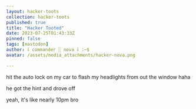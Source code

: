```yaml
---
layout: hacker-toots
collection: hacker-toots
published: true
title: "Hacker Tooted"
date: 2023-07-25T01:43:33Z
pinned: false
tags: [mastodon]
author: ⸸ commander ░ nova ⸸ :~$
avatar: /assets/media_attachments/hacker-nova.png

---
```


<p>hit the auto lock on my car to flash my headlights from out the window haha</p><p>he got the hint and drove off</p><p>yeah, it&#39;s like nearly 10pm bro</p>


